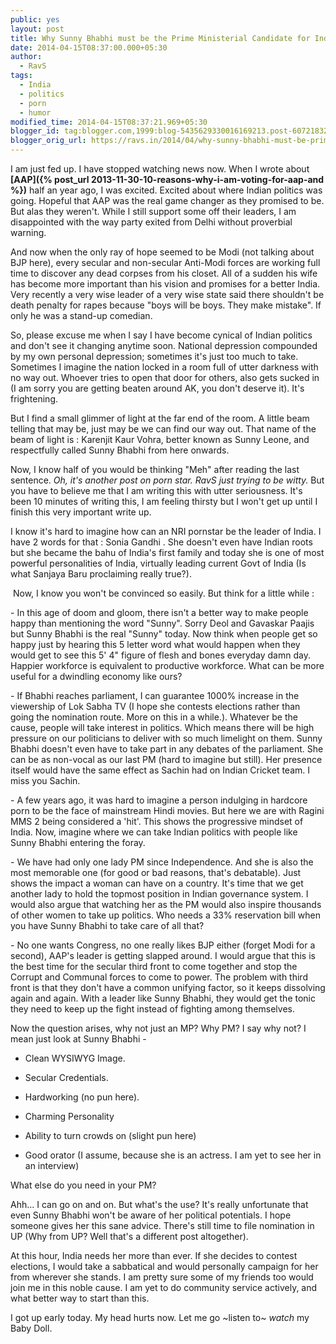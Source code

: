 ```yaml
---
public: yes
layout: post
title: Why Sunny Bhabhi must be the Prime Ministerial Candidate for India
date: 2014-04-15T08:37:00.000+05:30
author:
  - RavS
tags:
  - India
  - politics
  - porn
  - humor
modified_time: 2014-04-15T08:37:21.969+05:30
blogger_id: tag:blogger.com,1999:blog-5435629330016169213.post-6072183286353221288
blogger_orig_url: https://ravs.in/2014/04/why-sunny-bhabhi-must-be-prime.html
---
```


I am just fed up. I have stopped watching news now. When I wrote about **[AAP]({% post_url 2013-11-30-10-reasons-why-i-am-voting-for-aap-and %})** half an year ago, I was excited. Excited about where Indian politics was going. Hopeful that AAP was the real game changer as they promised to be. But alas they weren't. While I still support some off their leaders, I am disappointed with the way party exited from Delhi without proverbial warning.

And now when the only ray of hope seemed to be Modi (not talking about BJP here), every secular and non-secular Anti-Modi forces are working full time to discover any dead corpses from his closet. All of a sudden his wife has become more important than his vision and promises for a better India. Very recently a very wise leader of a very wise state said there shouldn't be death penalty for rapes because "boys will be boys. They make mistake". If only he was a stand-up comedian. 

So, please excuse me when I say I have become cynical of Indian politics and don't see it changing anytime soon. National depression compounded by my own personal depression; sometimes it's just too much to take. Sometimes I imagine the nation locked in a room full of utter darkness with no way out. Whoever tries to open that door for others, also gets sucked in (I am sorry you are getting beaten around AK, you don't deserve it). It's frightening.

But I find a small glimmer of light at the far end of the room. A little beam telling that may be, just may be we can find our way out. That name of the beam of light is : Karenjit Kaur Vohra, better known as Sunny Leone, and respectfully called Sunny Bhabhi from here onwards.

Now, I know half of you would be thinking "Meh" after reading the last sentence. _Oh, it's another post on porn star. RavS just trying to be witty._ But you have to believe me that I am writing this with utter seriousness. It's been 10 minutes of writing this, I am feeling thirsty but I won't get up until I finish this very important write up. 

I know it's hard to imagine how can an NRI pornstar be the leader of India. I have 2 words for that : Sonia Gandhi . She doesn't even have Indian roots but she became the bahu of India's first family and today she is one of most powerful personalities of India, virtually leading current Govt of India (Is what Sanjaya Baru proclaiming really true?). 

 Now, I know you won't be convinced so easily. But think for a little while : 

\- In this age of doom and gloom, there isn't a better way to make people happy than mentioning the word "Sunny". Sorry Deol and Gavaskar Paajis but Sunny Bhabhi is the real "Sunny" today. Now think when people get so happy just by hearing this 5 letter word what would happen when they would get to see this 5' 4" figure of flesh and bones everyday damn day. Happier workforce is equivalent to productive workforce. What can be more useful for a dwindling economy like ours?



\- If Bhabhi reaches parliament, I can guarantee 1000% increase in the viewership of Lok Sabha TV (I hope she contests elections rather than going the nomination route. More on this in a while.). Whatever be the cause, people will take interest in politics. Which means there will be high pressure on our politicians to deliver with so much limelight on them. Sunny Bhabhi doesn't even have to take part in any debates of the parliament. She can be as non-vocal as our last PM (hard to imagine but still). Her presence itself would have the same effect as Sachin had on Indian Cricket team. I miss you Sachin.

\- A few years ago, it was hard to imagine a person indulging in hardcore porn to be the face of mainstream Hindi movies. But here we are with Ragini MMS 2 being considered a 'hit'. This shows the progressive mindset of India. Now, imagine where we can take Indian politics with people like Sunny Bhabhi entering the foray.

\- We have had only one lady PM since Independence. And she is also the most memorable one (for good or bad reasons, that's debatable). Just shows the impact a woman can have on a country. It's time that we get another lady to hold the topmost position in Indian governance system. I would also argue that watching her as the PM would also inspire thousands of other women to take up politics. Who needs a 33% reservation bill when you have Sunny Bhabhi to take care of all that?

\- No one wants Congress, no one really likes BJP either (forget Modi for a second), AAP's leader is getting slapped around. I would argue that this is the best time for the secular third front to come together and stop the Corrupt and Communal forces to come to power. The problem with third front is that they don't have a common unifying factor, so it keeps dissolving again and again. With a leader like Sunny Bhabhi, they would get the tonic they need to keep up the fight instead of fighting among themselves. 



Now the question arises, why not just an MP? Why PM? I say why not? I mean just look at Sunny Bhabhi - 

- Clean WYSIWYG Image. 

- Secular Credentials.

- Hardworking (no pun here).

- Charming Personality

- Ability to turn crowds on (slight pun here)

- Good orator (I assume, because she is an actress. I am yet to see her in an interview)

What else do you need in your PM? 

Ahh... I can go on and on. But what's the use? It's really unfortunate that even Sunny Bhabhi won't be aware of her political potentials. I hope someone gives her this sane advice. There's still time to file nomination in UP (Why from UP? Well that's a different post altogether).

At this hour, India needs her more than ever. If she decides to contest elections, I would take a sabbatical and would personally campaign for her from wherever she stands. I am pretty sure some of my friends too would join me in this noble cause. I am yet to do community service actively, and what better way to start than this. 

I got up early today. My head hurts now. Let me go ~listen to~ _watch_ my Baby Doll.
